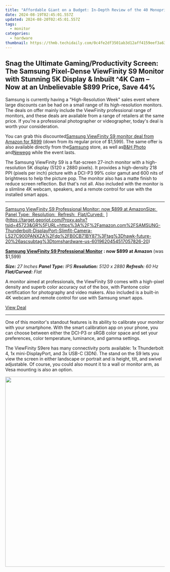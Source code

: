 ```yaml
---
title: "Affordable Giant on a Budget: In-Depth Review of the 40 Monoprice Gaming Monitor with Crystal Clear Display & Stunning Gameplay"
date: 2024-08-19T02:45:01.557Z
updated: 2024-08-20T02:45:01.557Z
tags:
  - monitor
categories:
  - hardware
thumbnail: https://thmb.techidaily.com/0c4fe2df3501ab3d12aff4159eef3a635fdab95893a75ab576300b01cddc62fb.jpg
---
```


## Snag the Ultimate Gaming/Productivity Screen: The Samsung Pixel-Dense ViewFinity S9 Monitor with Stunning 5K Display & Inbuilt ^4K Cam – Now at an Unbelievable $899 Price, Save 44%

Samsung is currently having a "High-Resolution Week" sales event where large discounts can be had on a small range of its high-resolution monitors. The deals on offer mainly include the ViewFinity professional range of monitors, and these deals are available from a range of retailers at the same price. If you're a professional photographer or videographer, today's deal is worth your consideration.

 You can grab this discounted[Samsung ViewFinity S9 monitor deal from Amazon for $899](https://target.georiot.com/Proxy.ashx?tsid=45723&GR%5FURL=https%3A%2F%2Famazon.com%2FSAMSUNG-Thunderbolt-DisplayPort-Slimfit-Camera-LS27C900PANXZA%2Fdp%2FB0CB71BY87%3Ftag%3Dhawk-future-20%26ascsubtag%3Dtomshardware-us-3209413423250940063-20) (down from its regular price of $1,599). The same offer is also available directly from the[Samsung](https://shop-links.co/link/?exclusive=1&publisher_slug=itechdaily19598&url=https%3A%2F%2Fshop-links.co%2Flink%3Fpublisher%255Fslug%3Dfuture%26exclusive%3D1%26u1%3Dtomshardware-us-3714594152783044372%26url%3Dhttps%253A%252F%252Fwww.samsung.com%252Fus%252Fcomputing%252Fmonitors%252F5k%252F27-viewfinity-s9-5k-monitor-with-thunderbolt-4-matte-display-and-smart-features-ls27c900panxza%252F%2523specs%26article%255Fname%3DSamsung%27s%2520pixel-dense%2520ViewFinity%2520S9%25205K%2520monitor%2520drops%2520to%2520%2524899%2520%25E2%2580%2594%2520get%252044%2525%2520off%2520this%252027-inch%2520IPS%2520screen%2520with%2520a%2520built-in%25204K%2520webcam%2520%257C%2520Tom%27s%2520Hardware%26article%255Furl%3Dhttps%253A%252F%252Fwww.tomshardware.com%252Fmonitors%252Fsamsungs-pixel-dense-viewfinity-s9-5k-monitor-drops-to-dollar899-get-44-off-this-27-inch-ips-screen-with-a-built-in-4k-webcam%23specs) store, as well as[B&H Photo](https://www.bhphotovideo.com/c/product/1760795-REG/samsung%5Fls27c900panxza%5Fviewfinity%5Fs9%5F27%5F5k.html/?BI=20811&KBID=16572&SID=tomshardware-us-1342237878598561771) and[Newegg](https://shop-links.co/link/?exclusive=1&publisher_slug=itechdaily19598&url=https%3A%2F%2Fclick.linksynergy.com%2Fdeeplink%3Fid%3DkXQk6%252AivFEQ%26mid%3D44583%26u1%3Dtomshardware-us-4947675034725501204%26murl%3Dhttps%253A%252F%252Fwww.newegg.com%252Fsamsung-ls27c900panxza-27-5k%252Fp%252FN82E16824027275) while the event lasts.  
  
 The Samsung ViewFinity S9 is a flat-screen 27-inch monitor with a high-resolution 5K display (5120 x 2880 pixels). It provides a high-density 218 PPI (pixels per inch) picture with a DCI-P3 99% color gamut and 600 nits of brightness to help the picture pop. The monitor also has a matte finish to reduce screen reflection. But that's not all. Also included with the monitor is a slimline 4K webcam, speakers, and a remote control for use with the installed smart apps.

---

[Samsung ViewFinity S9 Professional Monitor: now $899 at AmazonSize:&nbsp; Panel Type:&nbsp; Resolution:&nbsp; Refresh:&nbsp; Flat/Curved:&nbsp;](https://cdn.mos.cms.futurecdn.net/97GYzspEUPzPWf4WjQG2G4-200-100.png "Samsung ViewFinity S9 Professional Monitor: now $899 at AmazonSize:&nbsp; Panel Type:&nbsp; Resolution:&nbsp; Refresh:&nbsp; Flat/Curved:&nbsp;") ](https://target.georiot.com/Proxy.ashx?tsid=45723&GR%5FURL=https%3A%2F%2Famazon.com%2FSAMSUNG-Thunderbolt-DisplayPort-Slimfit-Camera-LS27C900PANXZA%2Fdp%2FB0CB71BY87%3Ftag%3Dhawk-future-20%26ascsubtag%3Dtomshardware-us-6019620454517057826-20)

[**Samsung ViewFinity S9 Professional Monitor**](https://target.georiot.com/Proxy.ashx?tsid=45723&GR%5FURL=https%3A%2F%2Famazon.com%2FSAMSUNG-Thunderbolt-DisplayPort-Slimfit-Camera-LS27C900PANXZA%2Fdp%2FB0CB71BY87%3Ftag%3Dhawk-future-20%26ascsubtag%3Dtomshardware-us-1445913953726389460-20) **: now $899 at Amazon** (was $1,599)  
  
_**Size:**_ _27 Inches_
 _**Panel Type:**_ _IPS_
 _**Resolution:**_ _5120 x 2880_
 _**Refresh:**_ _60 Hz_
 _**Flat/Curved:**_   _Flat_
  
 A monitor aimed at professionals, the ViewFinity S9 comes with a high-pixel density and superb color accuracy out of the box, with Pantone color certification for photography and video makers. Also included is a built-in 4K webcam and remote control for use with Samsung smart apps.

[View Deal](https://target.georiot.com/Proxy.ashx?tsid=45723&GR%5FURL=https%3A%2F%2Famazon.com%2FSAMSUNG-Thunderbolt-DisplayPort-Slimfit-Camera-LS27C900PANXZA%2Fdp%2FB0CB71BY87%3Ftag%3Dhawk-future-20%26ascsubtag%3Dtomshardware-us-6019620454517057826-20)

---

 One of this monitor's standout features is its ability to calibrate your monitor with your smartphone. With the smart calibration app on your phone, you can choose between either the DCI-P3 or sRGB color space and set your preferences, color temperature, luminance, and gamma settings.

 The ViewFinity S9ere has many connectivity ports available: 1x Thunderbolt 4, 1x mini-DisplayPort, and 3x USB-C (3DN). The stand on the S9 lets you view the screen in either landscape or portrait and is height, tilt, and swivel adjustable. Of course, you could also mount it to a wall or monitor arm, as Vesa mounting is also an option.

<ins class="adsbygoogle"
     style="display:block"
     data-ad-format="autorelaxed"
     data-ad-client="ca-pub-7571918770474297"
     data-ad-slot="1223367746"></ins>



<ins class="adsbygoogle"
     style="display:block"
     data-ad-client="ca-pub-7571918770474297"
     data-ad-slot="8358498916"
     data-ad-format="auto"
     data-full-width-responsive="true"></ins>



<!-- affiliate ads begin -->
<a href="https://appsumo.8odi.net/c/5597632/2068411/7443" target="_top" id="2068411"><img src="//a.impactradius-go.com/display-ad/7443-2068411" border="0" alt="" width="1200" height="600"/></a><img height="0" width="0" src="https://appsumo.8odi.net/i/5597632/2068411/7443" style="position:absolute;visibility:hidden;" border="0" />
<!-- affiliate ads end -->